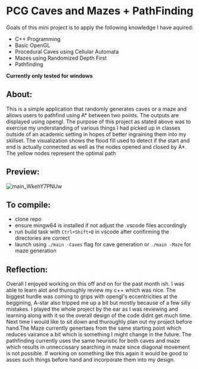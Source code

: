# PCG Caves and Mazes + PathFinding
Goals of this mini project is to apply the following knowledge I have aquired: 

- C++ Programming
- Basic OpenGL
- Procedural Caves using Cellular Automata
- Mazes using Randomized Depth First
- Pathfinding

**Currently only tested for windows**
## About:
This is a simple application that randomly generates caves or a maze and allows users to pathfind using A* between two points. The outputs are displayed using opengl. The purpose of this project as stated above was to exercise my understanding of various things I had picked up in classes outside of an academic setting in hopes of better ingraining them into my skillset. The visualization shows the flood fill used to detect if the start and end is actually connected as well as the nodes opened and closed by A*. The yellow nodes represent the optimal path

## Preview:

![main_WkehY7PNUw](https://user-images.githubusercontent.com/42461443/170180387-ee5c4d32-9605-4db9-903a-3c1228d0c44c.gif)

## To compile:

- clone repo
- ensure mingw64 is installed if not adjust the .vscode files accordingly
- run build task with ```Ctrl+Shift+B``` in vscode after confirming the directories are correct
- launch using ```./main -Caves``` flag for cave generation or ```./main -Maze``` for maze generation

## Reflection:
Overall I enjoyed working on this off and on for the past month ish. I was able to learn alot and thuroughly review my c++ which was nice. The biggest hurdle was coming to grips with opengl's eccentricities at the beggining, A-star also tripped me up a bit but mostly because of a few silly mistakes. I played the whole project by the ear as I was reviewing and learning along with it so the overall design of the code didnt get much time. Next time I would like to sit down and thuroughly plan out my project before hand.The Maze currently genertaes from the same starting point which reduces vairance a bit which is something I might change in the future. The pathfinding currently uses the same heuristic for both caves and maze which results in unneccissary searching in maze since diagonal movement is not possible. If working on something like this again it would be good to asses such things before hand and incorporate them into my design.
